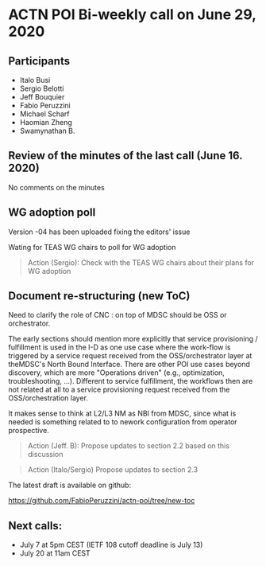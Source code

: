 
# ACTN POI Bi-weekly call on June 29, 2020

## Participants

- Italo Busi
- Sergio Belotti 
- Jeff Bouquier
- Fabio Peruzzini
- Michael Scharf
- Haomian Zheng
- Swamynathan B.

    
## Review of the minutes of the last call (June 16. 2020)

No comments on the minutes

## WG adoption poll

Version -04 has been uploaded fixing the editors' issue

Wating for TEAS WG chairs to poll for WG adoption

> Action (Sergio): Check with the TEAS WG chairs about their plans for WG adoption

## Document re-structuring (new ToC)

Need to clarify the role of CNC : on top of MDSC should be OSS or orchestrator. 

The early sections should mention more explicitly that service provisioning / fulfillment is used in the I-D as one use case where the work-flow is triggered by a service request received from the OSS/orchestrator layer at theMDSC's North Bound Interface. There are other POI use cases beyond discovery, which are more "Operations driven" (e.g., optimization, troubleshooting, ...). Different to service fulfillment, the workflows then are not related at all to a service provisioning request received from the OSS/orchestration layer.

It makes sense to think at L2/L3 NM as NBI from MDSC, since what is needed is something related to to nework configuration from operator prospective. 

> Action (Jeff. B): Propose updates to section 2.2 based on this discussion

> Action (Italo/Sergio) Propose updates to section 2.3

The latest draft is available on github:
    
https://github.com/FabioPeruzzini/actn-poi/tree/new-toc

## Next calls:

- July 7 at 5pm CEST (IETF 108 cutoff deadline is July 13)
- July 20 at 11am CEST

